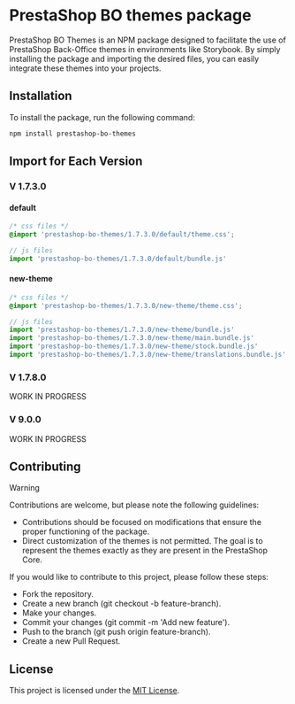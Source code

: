 # PrestaShop BO themes package

PrestaShop BO Themes is an NPM package designed to facilitate the use of PrestaShop Back-Office themes in environments like Storybook. By simply installing the package and importing the desired files, you can easily integrate these themes into your projects.

## Installation

To install the package, run the following command:

```sh
npm install prestashop-bo-themes
```

## Import for Each Version
### V 1.7.3.0
#### default
```css
/* css files */
@import 'prestashop-bo-themes/1.7.3.0/default/theme.css';
```
```js
// js files
import 'prestashop-bo-themes/1.7.3.0/default/bundle.js'
```

#### new-theme
```css
/* css files */
@import 'prestashop-bo-themes/1.7.3.0/new-theme/theme.css';
```
```js
// js files
import 'prestashop-bo-themes/1.7.3.0/new-theme/bundle.js'
import 'prestashop-bo-themes/1.7.3.0/new-theme/main.bundle.js'
import 'prestashop-bo-themes/1.7.3.0/new-theme/stock.bundle.js'
import 'prestashop-bo-themes/1.7.3.0/new-theme/translations.bundle.js'
```

### V 1.7.8.0
WORK IN PROGRESS

### V 9.0.0
WORK IN PROGRESS

## Contributing
> [!WARNING]
> Contributions are welcome, but please note the following guidelines:
>
> * Contributions should be focused on modifications that ensure the proper functioning of the package.
> * Direct customization of the themes is not permitted. The goal is to represent the themes exactly as they are present in the PrestaShop Core.

If you would like to contribute to this project, please follow these steps:

* Fork the repository.
* Create a new branch (git checkout -b feature-branch).
* Make your changes.
* Commit your changes (git commit -m 'Add new feature').
* Push to the branch (git push origin feature-branch).
* Create a new Pull Request.

## License
This project is licensed under the [MIT License](LICENSE).


